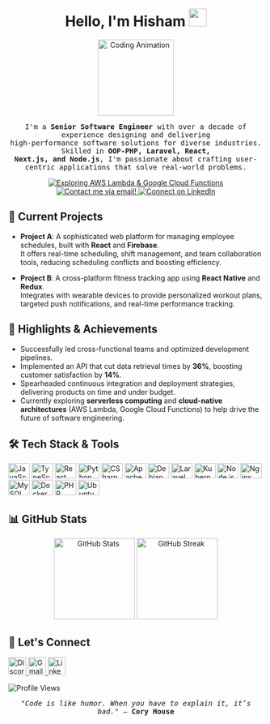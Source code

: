 <!-- INTRO & GREETING -->

<h1 align="center">
  Hello, I'm Hisham <img src="https://media.giphy.com/media/hvRJCLFzcasrR4ia7z/giphy.gif" width="35" />
</h1>
<p align="center">
<img
  height="150"
  src="https://media.tenor.com/GfSX-u7VGM4AAAAC/coding.gif"
  alt="Coding Animation"
/>
</p>
<!-- SHORT BIO & SUMMARY -->
<p align="center">
  <samp>
    I'm a <strong>Senior Software Engineer</strong> with over a decade of experience designing and delivering<br/>
    high-performance software solutions for diverse industries. Skilled in <strong>OOP-PHP, Laravel, React,<br/>
    Next.js, and Node.js</strong>, I'm passionate about crafting user-centric applications that solve real-world problems.
  </samp>
</p>

<!-- BADGES OR CURRENT FOCUS -->
<p align="center">
  <a href="https://github.com/hisham94ny?tab=repositories">
    <img src="https://img.shields.io/badge/-Currently%20Exploring-181717?style=flat-square&logo=amazonaws" alt="Exploring AWS Lambda & Google Cloud Functions" />
  </a>
  <a href="mailto:hisham@CodeZillo.com">
    <img src="https://img.shields.io/badge/-Got%20an%20Idea%3F%20Let's%20Talk!-D14836?style=flat-square&logo=gmail&logoColor=white" alt="Contact me via email!" />
  </a>
  <a href="https://www.linkedin.com/in/hisham-alnashawaty-b75780161/" target="_blank">
    <img src="https://img.shields.io/badge/-Connect%20on%20LinkedIn-0077B5?style=flat-square&logo=linkedin&logoColor=white" alt="Connect on LinkedIn" />
  </a>
</p>



<!-- CURRENT INITIATIVES / PROJECTS -->
## 🚀 Current Projects

- **Project A**: A sophisticated web platform for managing employee schedules, built with **React** and **Firebase**.  
  It offers real-time scheduling, shift management, and team collaboration tools, reducing scheduling conflicts and boosting efficiency.

- **Project B**: A cross-platform fitness tracking app using **React Native** and **Redux**.  
  Integrates with wearable devices to provide personalized workout plans, targeted push notifications, and real-time performance tracking.



<!-- HIGHLIGHTS & ACHIEVEMENTS -->
## 🌟 Highlights & Achievements

- Successfully led cross-functional teams and optimized development pipelines.
- Implemented an API that cut data retrieval times by **36%**, boosting customer satisfaction by **14%**.
- Spearheaded continuous integration and deployment strategies, delivering products on time and under budget.
- Currently exploring **serverless computing** and **cloud-native architectures** (AWS Lambda, Google Cloud Functions) to help drive the future of software engineering.



<!-- RIGHT-ALIGNED CODING GIF -->


<!-- TECH STACK & TOOLS -->
## 🛠️ Tech Stack & Tools

<div>
  <img src="https://cdn.jsdelivr.net/gh/devicons/devicon/icons/javascript/javascript-original.svg" height="30" width="42" alt="JavaScript" />
  <img src="https://cdn.jsdelivr.net/gh/devicons/devicon/icons/typescript/typescript-plain.svg" height="30" width="42" alt="TypeScript" />
  <img src="https://cdn.jsdelivr.net/gh/devicons/devicon/icons/react/react-original.svg" height="30" width="42" alt="React" />
  <img src="https://cdn.jsdelivr.net/gh/devicons/devicon/icons/python/python-original.svg" height="30" width="42" alt="Python" />
  <img src="https://cdn.jsdelivr.net/gh/devicons/devicon/icons/csharp/csharp-original.svg" height="30" width="42" alt="CSharp" />
  <img src="https://cdn.jsdelivr.net/gh/devicons/devicon/icons/apache/apache-original.svg" height="30" width="42" alt="Apache" />
  <img src="https://cdn.jsdelivr.net/gh/devicons/devicon/icons/debian/debian-original.svg" height="30" width="42" alt="Debian" />
  <img src="https://laravel.com/img/logomark.min.svg" height="30" width="42" alt="Laravel" />
  <img src="https://cdn.jsdelivr.net/gh/devicons/devicon/icons/kubernetes/kubernetes-plain.svg" height="30" width="42" alt="Kubernetes" />
  <img src="https://cdn.jsdelivr.net/gh/devicons/devicon/icons/nodejs/nodejs-original.svg" height="30" width="42" alt="Node.js" />
  <img src="https://cdn.jsdelivr.net/gh/devicons/devicon/icons/nginx/nginx-original.svg" height="30" width="42" alt="Nginx" />
  <img src="https://cdn.jsdelivr.net/gh/devicons/devicon/icons/mysql/mysql-original.svg" height="30" width="42" alt="MySQL" />
  <img src="https://cdn.jsdelivr.net/gh/devicons/devicon/icons/docker/docker-original.svg" height="30" width="42" alt="Docker" />
  <img src="https://cdn.jsdelivr.net/gh/devicons/devicon/icons/php/php-original.svg" height="30" width="42" alt="PHP" />
  <img src="https://cdn.jsdelivr.net/gh/devicons/devicon/icons/ubuntu/ubuntu-plain.svg" height="30" width="42" alt="Ubuntu" />
</div>



<!-- GITHUB STATS & STREAK -->
## 📊 GitHub Stats

<p align="center">
  <img src="https://github-readme-stats.vercel.app/api?username=hisham94ny&show_icons=true&theme=dark&hide_border=true" height="160" alt="GitHub Stats" />
  <img src="https://github-readme-streak-stats.herokuapp.com?user=hisham94ny&theme=dark&hide_border=true&border_radius=5" height="160" alt="GitHub Streak" />
</p>




<!-- CONTACT & SOCIALS -->
## 🤝 Let's Connect

<div align="left">
  <a href="https://discord.com/channels/@me" target="_blank">
    <img src="https://img.shields.io/static/v1?message=Discord&logo=discord&label=&color=7289DA&logoColor=white&labelColor=&style=for-the-badge" height="35" alt="Discord" />
  </a>
  <a href="mailto:hisham.nashawaty@gmail.com" target="_blank">
    <img src="https://img.shields.io/static/v1?message=Gmail&logo=gmail&label=&color=D14836&logoColor=white&labelColor=&style=for-the-badge" height="35" alt="Gmail" />
  </a>
  <a href="https://www.linkedin.com/in/hisham-alnashawaty-b75780161/" target="_blank">
    <img src="https://img.shields.io/static/v1?message=LinkedIn&logo=linkedin&label=&color=0077B5&logoColor=white&labelColor=&style=for-the-badge" height="35" alt="LinkedIn" />
  </a>
</div>

<p align="left">
  <img src="https://profile-counter.glitch.me/hisham94ny/count.svg?" alt="Profile Views" />
</p>



<!-- FUN FOOTER OR SIGN-OFF -->
<p align="center">
  <samp>
    <em>"Code is like humor. When you have to explain it, it’s bad."</em> – <strong>Cory House</strong>
  </samp>
</p>
